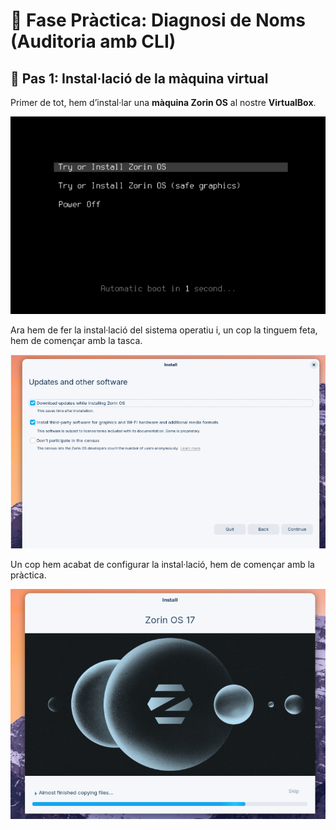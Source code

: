 # 🧩 Fase Pràctica: Diagnosi de Noms (Auditoria amb CLI)

## 🔹 Pas 1: Instal·lació de la màquina virtual

Primer de tot, hem d’instal·lar una **màquina Zorin OS** al nostre **VirtualBox**.

![captura1](img/capt1.png)

Ara hem de fer la instal·lació del sistema operatiu i, un cop la tinguem feta, hem de començar amb la tasca.

![captura2](img/capt2.png)

Un cop hem acabat de configurar la instal·lació, hem de començar amb la pràctica.

![captura3](img/capt3.png)
